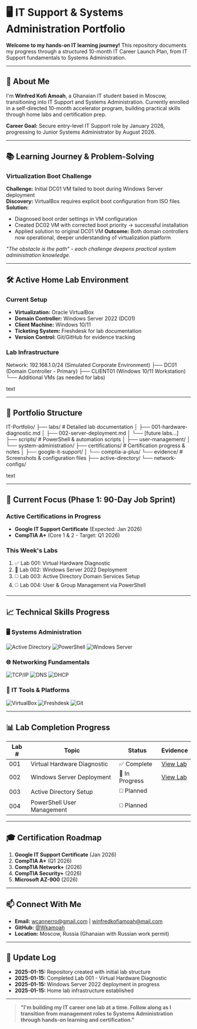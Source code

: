 # 🖥️ IT Support & Systems Administration Portfolio

**Welcome to my hands-on IT learning journey!** This repository documents my progress through a structured 10-month IT Career Launch Plan, from IT Support fundamentals to Systems Administration.

---

## 🚀 About Me

I'm **Winfred Kofi Amoah**, a Ghanaian IT student based in Moscow, transitioning into IT Support and Systems Administration. Currently enrolled in a self-directed 10-month accelerator program, building practical skills through home labs and certification prep.

**Career Goal:** Secure entry-level IT Support role by January 2026, progressing to Junior Systems Administrator by August 2026.

---

## 📚 Learning Journey & Problem-Solving

### Virtualization Boot Challenge
**Challenge:** Initial DC01 VM failed to boot during Windows Server deployment  
**Discovery:** VirtualBox requires explicit boot configuration from ISO files  
**Solution:** 
- Diagnosed boot order settings in VM configuration
- Created DC02 VM with corrected boot priority → successful installation
- Applied solution to original DC01 VM
**Outcome:** Both domain controllers now operational, deeper understanding of virtualization platform

*"The obstacle is the path" - each challenge deepens practical system administration knowledge.*

---

## 🛠️ Active Home Lab Environment

### Current Setup
- **Virtualization:** Oracle VirtualBox
- **Domain Controller:** Windows Server 2022 (DC01)
- **Client Machine:** Windows 10/11
- **Ticketing System:** Freshdesk for lab documentation
- **Version Control:** Git/GitHub for evidence tracking

### Lab Infrastructure
Network: 192.168.1.0/24 (Simulated Corporate Environment)
├── DC01 (Domain Controller - Primary)
├── CLIENT01 (Windows 10/11 Workstation)
└── Additional VMs (as needed for labs)

text

---

## 📁 Portfolio Structure
IT-Portfolio/
├── labs/ # Detailed lab documentation
│ ├── 001-hardware-diagnostic.md
│ ├── 002-server-deployment.md
│ └── [future labs...]
├── scripts/ # PowerShell & automation scripts
│ ├── user-management/
│ └── system-administration/
├── certifications/ # Certification progress & notes
│ ├── google-it-support/
│ └── comptia-a-plus/
└── evidence/ # Screenshots & configuration files
├── active-directory/
└── network-configs/

text

---

## 🎯 Current Focus (Phase 1: 90-Day Job Sprint)

### Active Certifications in Progress
- **Google IT Support Certificate** (Expected: Jan 2026)
- **CompTIA A+** (Core 1 & 2 - Target: Q1 2026)

### This Week's Labs
1. ✅ Lab 001: Virtual Hardware Diagnostic
2. 🚧 Lab 002: Windows Server 2022 Deployment
3. ◻️ Lab 003: Active Directory Domain Services Setup
4. ◻️ Lab 004: User & Group Management via PowerShell

---

## 📈 Technical Skills Progress

### 🖥️ Systems Administration
![Active Directory](https://img.shields.io/badge/Active_Directory-Learning-yellow?style=flat)
![PowerShell](https://img.shields.io/badge/PowerShell-Learning-yellow?style=flat)
![Windows Server](https://img.shields.io/badge/Windows_Server-Learning-yellow?style=flat)

### 🌐 Networking Fundamentals
![TCP/IP](https://img.shields.io/badge/TCP/IP-Learning-yellow?style=flat)
![DNS](https://img.shields.io/badge/DNS-Learning-yellow?style=flat)
![DHCP](https://img.shields.io/badge/DHCP-Learning-yellow?style=flat)

### 🔧 IT Tools & Platforms
![VirtualBox](https://img.shields.io/badge/VirtualBox-Intermediate-green?style=flat)
![Freshdesk](https://img.shields.io/badge/Freshdesk-Intermediate-green?style=flat)
![Git](https://img.shields.io/badge/Git-Intermediate-green?style=flat)

---

## 📊 Lab Completion Progress

| Lab # | Topic | Status | Evidence |
|-------|-------|--------|----------|
| 001 | Virtual Hardware Diagnostic | ✅ Complete | [View Lab](labs/001-hardware-diagnostic.md) |
| 002 | Windows Server Deployment | 🚧 In Progress | [View Lab](labs/002-server-deployment.md) |
| 003 | Active Directory Setup | ◻️ Planned | |
| 004 | PowerShell User Management | ◻️ Planned | |

---

## 🎓 Certification Roadmap

1. **Google IT Support Certificate** (Jan 2026)
2. **CompTIA A+** (Q1 2026)
3. **CompTIA Network+** (2026)
4. **CompTIA Security+** (2026)
5. **Microsoft AZ-900** (2026)

---

## 📫 Connect With Me

- **Email:** wcannerro@gmail.com | winfredkofiamoah@mail.com
- **GitHub:** [@Wkamoah](https://github.com/Wkamoah)
- **Location:** Moscow, Russia (Ghanaian with Russian work permit)

---

## 🔄 Update Log

- **2025-01-15:** Repository created with initial lab structure
- **2025-01-15:** Completed Lab 001 - Virtual Hardware Diagnostic
- **2025-01-15:** Windows Server 2022 deployment in progress
- **2025-01-15:** Home lab infrastructure established

---

> **"I'm building my IT career one lab at a time. Follow along as I transition from management roles to Systems Administration through hands-on learning and certification."**

